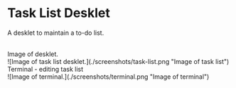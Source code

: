 # Task List Desklet

A desklet to maintain a to-do list.

<br>
Image of desklet. <br>
![Image of task list desklet.](./screenshots/task-list.png "Image of task list")

<br>
Terminal - editing task list<br>
![Image of terminal.](./screenshots/terminal.png "Image of terminal")
